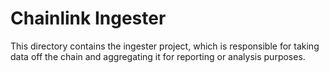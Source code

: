 # Chainlink Ingester

This directory contains the ingester project, which is responsible for taking data off the chain and aggregating it for reporting or analysis purposes.
